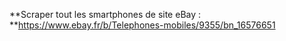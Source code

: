 **Scraper tout les smartphones de site eBay :
**https://www.ebay.fr/b/Telephones-mobiles/9355/bn_16576651

